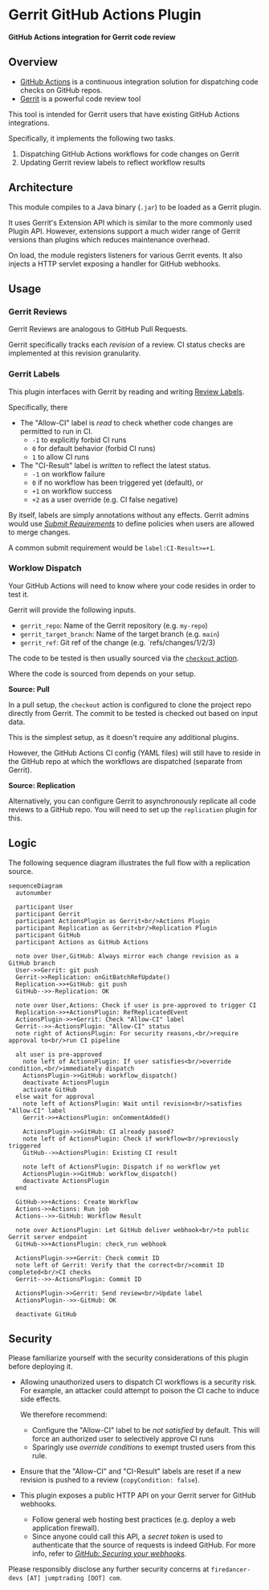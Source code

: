 # Gerrit GitHub Actions Plugin

**GitHub Actions integration for Gerrit code review**

## Overview

- [GitHub Actions](https://github.com/features/actions)
  is a continuous integration solution for dispatching code checks on GitHub repos.
- [Gerrit](https://www.gerritcodereview.com/)
  is a powerful code review tool

This tool is intended for Gerrit users that have existing GitHub Actions integrations.

Specifically, it implements the following two tasks.
1. Dispatching GitHub Actions workflows for code changes on Gerrit
2. Updating Gerrit review labels to reflect workflow results

## Architecture

This module compiles to a Java binary (`.jar`) to be loaded as a Gerrit plugin.

It uses Gerrit's Extension API which is similar to the more commonly used Plugin API.
However, extensions support a much wider range of Gerrit versions than plugins which reduces maintenance overhead.

On load, the module registers listeners for various Gerrit events.
It also injects a HTTP servlet exposing a handler for GitHub webhooks.

## Usage

### Gerrit Reviews

Gerrit Reviews are analogous to GitHub Pull Requests.

Gerrit specifically tracks each _revision_ of a review.
CI status checks are implemented at this revision granularity.

### Gerrit Labels

This plugin interfaces with Gerrit by reading and writing [Review Labels](https://gerrit-review.googlesource.com/Documentation/config-labels.html).

Specifically, there 
- The "Allow-CI" label is _read_ to check whether code changes are permitted to run in CI.
  - `-1` to explicitly forbid CI runs
  - `0` for default behavior (forbid CI runs)
  - `1` to allow CI runs
- The "CI-Result" label is _written_ to reflect the latest status.
  - `-1` on workflow failure
  - `0` if no workflow has been triggered yet (default), or 
  - `+1` on workflow success
  - `+2` as a user override (e.g. CI false negative)

By itself, labels are simply annotations without any effects.
Gerrit admins would use [_Submit Requirements_](https://gerrit-review.googlesource.com/Documentation/config-submit-requirements.html)
to define policies when users are allowed to merge changes.

A common submit requirement would be `label:CI-Result>=+1`.

### Worklow Dispatch

Your GitHub Actions will need to know where your code resides in order to test it.

Gerrit will provide the following inputs.
- `gerrit_repo`: Name of the Gerrit repository (e.g. `my-repo`)
- `gerrit_target_branch`: Name of the target branch (e.g. `main`)
- `gerrit_ref`: Git ref of the change (e.g. `refs/changes/1/2/3)

The code to be tested is then usually sourced via the [`checkout` action](https://github.com/actions/checkout).

Where the code is sourced from depends on your setup.

**Source: Pull**

In a pull setup, the `checkout` action is configured to clone the project repo directly from Gerrit.
The commit to be tested is checked out based on input data.

This is the simplest setup, as it doesn't require any additional plugins.

However, the GitHub Actions CI config (YAML files) will still have to reside in the GitHub repo at which the workflows are dispatched (separate from Gerrit).

**Source: Replication**

Alternatively, you can configure Gerrit to asynchronously replicate all code reviews to a GitHub repo.
You will need to set up the `replication` plugin for this.

## Logic

The following sequence diagram illustrates the full flow with a replication source.

```mermaid
sequenceDiagram
  autonumber

  participant User
  participant Gerrit
  participant ActionsPlugin as Gerrit<br/>Actions Plugin
  participant Replication as Gerrit<br/>Replication Plugin
  participant GitHub
  participant Actions as GitHub Actions

  note over User,GitHub: Always mirror each change revision as a GitHub branch
  User->>Gerrit: git push
  Gerrit->>Replication: onGitBatchRefUpdate()
  Replication->>+GitHub: git push
  GitHub-->>-Replication: OK

  note over User,Actions: Check if user is pre-approved to trigger CI
  Replication->>+ActionsPlugin: RefReplicatedEvent
  ActionsPlugin->>+Gerrit: Check "Allow-CI" label
  Gerrit-->>-ActionsPlugin: "Allow-CI" status
  note right of ActionsPlugin: For security reasons,<br/>require approval to<br/>run CI pipeline

  alt user is pre-approved
    note left of ActionsPlugin: If user satisfies<br/>override condition,<br/>immediately dispatch
    ActionsPlugin->>GitHub: workflow_dispatch()
    deactivate ActionsPlugin
    activate GitHub
  else wait for approval
    note left of ActionsPlugin: Wait until revision<br/>satisfies "Allow-CI" label
    Gerrit->>+ActionsPlugin: onCommentAdded()
    
    ActionsPlugin->>GitHub: CI already passed?
    note left of ActionsPlugin: Check if workflow<br/>previously triggered
    GitHub-->>ActionsPlugin: Existing CI result
    
    note left of ActionsPlugin: Dispatch if no workflow yet
    ActionsPlugin->>GitHub: workflow_dispatch()
    deactivate ActionsPlugin
  end

  GitHub->>+Actions: Create Workflow
  Actions->>Actions: Run job
  Actions-->>-GitHub: Workflow Result

  note over ActionsPlugin: Let GitHub deliver webhook<br/>to public Gerrit server endpoint
  GitHub->>+ActionsPlugin: check_run webhook

  ActionsPlugin->>+Gerrit: Check commit ID
  note left of Gerrit: Verify that the correct<br/>commit ID completed<br/>CI checks
  Gerrit-->>-ActionsPlugin: Commit ID
  
  ActionsPlugin->>Gerrit: Send review<br/>Update label
  ActionsPlugin-->>-GitHub: OK

  deactivate GitHub
```

## Security

Please familiarize yourself with the security considerations of this plugin before deploying it.

- Allowing unauthorized users to dispatch CI workflows is a security risk.
  For example, an attacker could attempt to poison the CI cache to induce side effects.

  We therefore recommend:
  - Configure the "Allow-CI" label to be _not satisfied_ by default.
    This will force an authorized user to selectively approve CI runs
  - Sparingly use _override conditions_ to exempt trusted users from this rule.

- Ensure that the "Allow-CI" and "CI-Result" labels are reset if a new revision is pushed to a review (`copyCondition: false`).

- This plugin exposes a public HTTP API on your Gerrit server for GitHub webhooks.
  - Follow general web hosting best practices (e.g. deploy a web application firewall).
  - Since anyone could call this API, a _secret token_ is used to authenticate that the source of requests is indeed GitHub.
    For more info, refer to [_GitHub: Securing your webhooks_](https://docs.github.com/en/developers/webhooks-and-events/webhooks/securing-your-webhooks).

Please responsibly disclose any further security concerns at `firedancer-devs [AT] jumptrading [DOT] com`.
